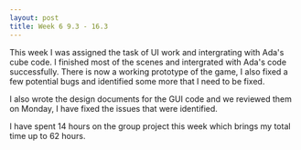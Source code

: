 ```yaml
---
layout: post
title: Week 6 9.3 - 16.3
---
```


This week I was assigned the task of UI work and intergrating with Ada's cube code. I finished most of the scenes and 
intergrated with Ada's code successfully. There is now a working prototype of the game, I also fixed a few potential bugs and 
identified some more that I need to be fixed.

I also wrote the design documents for the GUI code and we reviewed them on Monday, I have fixed the issues that were identified.

I have spent 14 hours on the group project this week which brings my total time up to 62 hours.
